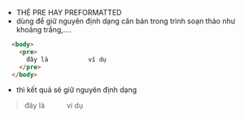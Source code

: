- THẺ PRE HAY PREFORMATTED
- dùng để giữ nguyên định dạng căn bản trong trình soạn thảo như khoảng trắng,....
```html
  <body>
    <pre>
      đây là           ví dụ
    </pre>
  </body>
```
- thì kết quả sẽ giữ nguyên định dạng 
>đây là           ví dụ